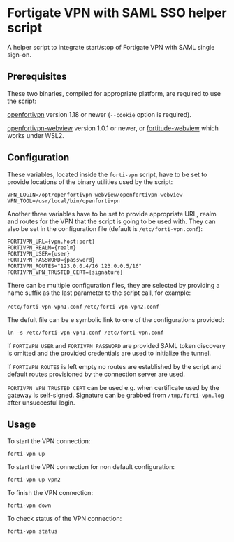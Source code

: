 # Fortigate VPN with SAML SSO helper script

A helper script to integrate start/stop of Fortigate VPN with SAML single sign-on.

## Prerequisites

These two binaries, compiled for appropriate platform, are required to use the script:

[openfortivpn](https://github.com/adrienverge/openfortivpn) version 1.18 or newer (`--cookie` option is required).

[openfortivpn-webview](https://github.com/gm-vm/openfortivpn-webview) version 1.0.1 or newer, or [fortitude-webview](https://github.com/PolyMeilex/fortitude-webview) which works under WSL2.

## Configuration

These variables, located inside the `forti-vpn` script, have to be set to provide locations of the binary utilities used by the script:

```shell
VPN_LOGIN=/opt/openfortivpn-webview/openfortivpn-webview
VPN_TOOL=/usr/local/bin/openfortivpn
```

Another three variables have to be set to provide appropriate URL, realm and routes for the VPN that the script is going to be used with. They can also be set in the configuration file (default is `/etc/forti-vpn.conf`):

```shell
FORTIVPN_URL={vpn.host:port}
FORTIVPN_REALM={realm}
FORTIVPN_USER={user}
FORTIVPN_PASSWORD={password}
FORTIVPN_ROUTES="123.0.0.4/16 123.0.0.5/16"
FORTIVPN_VPN_TRUSTED_CERT={signature}
```

There can be multiple configuration files, they are selected by providing a name suffix as the last parameter to the script call, for example:

`/etc/forti-vpn-vpn1.conf`
`/etc/forti-vpn-vpn2.conf`

The defult file can be e symbolic link to one of the configurations provided:

`ln -s /etc/forti-vpn-vpn1.conf /etc/forti-vpn.conf`

if `FORTIVPN_USER` and `FORTIVPN_PASSWORD` are provided SAML token discovery is omitted and the provided credentials are used to initialize the tunnel.

if `FORTIVPN_ROUTES` is left empty no routes are established by the script and default routes provisioned by the connection server are used.

`FORTIVPN_VPN_TRUSTED_CERT` can be used e.g. when certificate used by the gateway is self-signed. Signature can be grabbed from `/tmp/forti-vpn.log` after unsuccesful login.

## Usage

To start the VPN connection:

```shell
forti-vpn up
```

To start the VPN connection for non default configuration:

```shell
forti-vpn up vpn2
```

To finish the VPN connection:

```shell
forti-vpn down
```

To check status of the VPN connection:

```shell
forti-vpn status
```
